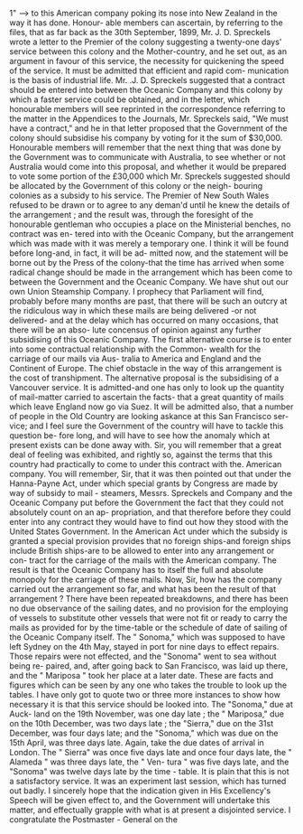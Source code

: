 1" --> to this American company poking its nose into New Zealand in the way it has done. Honour- able members can ascertain, by referring to the files, that as far back as the 30th September, 1899, Mr. J. D. Spreckels wrote a letter to the Premier of the colony suggesting a twenty-one days' service between this colony and the Mother-country, and he set out, as an argument in favour of this service, the necessity for quickening the speed of the service. It must be admitted that efficient and rapid com- munication is the basis of industrial life. Mr. .J. D. Spreckels suggested that a contract should be entered into between the Oceanic Company and this colony by which a faster service could be obtained, and in the letter, which honourable members will see reprinted in the correspondence referring to the matter in the Appendices to the Journals, Mr. Spreckels said, "We must have a contract," and he in that letter proposed that the Government of the colony should subsidise his company by voting for it the sum of $30,000. Honourable members will remember that the next thing that was done by the Government was to communicate with Australia, to see whether or not Australia would come into this proposal, and whether it would be prepared to vote some portion of the £30,000 which Mr. Spreckels suggested should be allocated by the Government of this colony or the neigh- bouring colonies as a subsidy to his service. The Premier of New South Wales refused to be drawn or to agree to any deman'd until he knew the details of the arrangement ; and the result was, through the foresight of the honourable gentleman who occupies a place on the Ministerial benches, no contract was en- tered into with the Oceanic Company, but the arrangement which was made with it was merely a temporary one. I think it will be found before long-and, in fact, it will be ad- mitted now, and the statement will be borne out by the Press of the colony-that the time has arrived when some radical change should be made in the arrangement which has been come to between the Government and the Oceanic Company. We have shut out our own Union Steamship Company. I prophecy that Parliament will find, probably before many months are past, that there will be such an outcry at the ridiculous way in which these mails are being delivered -or not delivered- and at the delay which has occurred on many occasions, that there will be an abso- lute concensus of opinion against any further subsidising of this Oceanic Company. The first alternative course is to enter into some contractual relationship with the Common- wealth for the carriage of our mails via Aus- tralia to America and England and the Continent of Europe. The chief obstacle in the way of this arrangement is the cost of transhipment. The alternative proposal is the subsidising of a Vancouver service. It is admitted-and one has only to look up the quantity of mail-matter carried to ascertain the facts- that a great quantity of mails which leave England now go via Suez. It will be admitted also, that a number of people in the Old Country are looking askance at this San Francisco ser- vice; and I feel sure the Government of the country will have to tackle this question be- fore long, and will have to see how the anomaly which at present exists can be done away with. Sir, you will remember that a great deal of feeling was exhibited, and rightly so, against the terms that this country had practically to come to under this contract with the. American company. You will remember, Sir, that it was then pointed out that under the Hanna-Payne Act, under which special grants by Congress are made by way of subsidy to mail - steamers, Messrs. Spreckels and Company and the Oceanic Company put before the Government the fact that they could not absolutely count on an ap- propriation, and that therefore before they could enter into any contract they would have to find out how they stood with the United States Government. In the American Act under which the subsidy is granted a special provision provides that no foreign ships-and foreign ships include British ships-are to be allowed to enter into any arrangement or con- tract for the carriage of the mails with the American company. The result is that the Oceanic Company has to itself the full and absolute monopoly for the carriage of these mails. Now, Sir, how has the company carried out the arrangement so far, and what has been the result of that arrangement ? There have been repeated breakdowns, and there has been no due observance of the sailing dates, and no provision for the employing of vessels to substitute other vessels that were not fit or ready to carry the mails as provided for by the time-table or the schedule of date of sailing of the Oceanic Company itself. The " Sonoma," which was supposed to have left Sydney on the 4th May, stayed in port for nine days to effect repairs. Those repairs were not effected, and the "Sonoma" went to sea without being re- paired, and, after going back to San Francisco, was laid up there, and the " Mariposa " took her place at a later date. These are facts and figures which can be seen by any one who takes the trouble to look up the tables. I have only got to quote two or three more instances to show how necessary it is that this service should be looked into. The "Sonoma," due at Auck- land on the 19th November, was one day late ; the " Mariposa," due on the 10th December, was two days late ; the "Sierra," due on the 31st December, was four days late; and the "Sonoma," which was due on the 15th April, was three days late. Again, take the due dates of arrival in London. The " Sierra" was once five days late and once four days late, the " Alameda " was three days late, the " Ven- tura " was five days late, and the "Sonoma" was twelve days late by the time - table. It is plain that this is not a satisfactory service. It was an experiment last session, which has turned out badly. I sincerely hope that the indication given in His Excellency's Speech will be given effect to, and the Government will undertake this matter, and effectually grapple with what is at present a disjointed service. I congratulate the Postmaster - General on the 